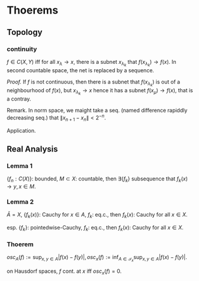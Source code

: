 # Thoerems

## Topology

### continuity
$f\in C(X,Y)$ iff for all $x_\lambda\to x$, there is a subnet $x_{\lambda_k}$ that $f(x_{\lambda_k})\to f(x)$. In second countable space, the net is replaced by a sequence.

*Proof.*
If $f$ is not continuous, then there is a subnet that $f(x_{\lambda_k})$ is out of a neighbourhood of $f(x)$, but $x_{\lambda_k}\to x$ hence it has a subnet $f(x_\mu)\to f(x)$, that is a contray.

Remark. In norm space, we maight take a seq. (named difference rapiddly decreasing seq.) that $\|x_{n+1}-x_n\|<2^{-n}$.

Application.


## Real Analysis
### Lemma 1
$\{f_n:C(X)\}$: bounded, $M\subset X$: countable, then $\exists \{f_k\}$ subsequence that $f_k(x)\to y, x\in M$.
### Lemma 2
$\bar{A}=X$, $\{f_k(x)\}$: Cauchy for $x\in A$, $f_k$: eq.c., then $f_k(x)$: Cauchy for all $x\in X$.

esp. $\{f_k\}$: pointedwise-Cauchy, $f_k$: eq.c., then $f_k(x)$: Cauchy for all $x\in X$.



### Thoerem

$osc_A(f):=\sup_{x,y\in A}|f(x)-f(y)|,osc_x(f):=\inf_{A\in \mathcal{T}_x}\sup_{x,y\in A}|f(x)-f(y)|.$

on Hausdorf spaces, $f$ cont. at $x$ iff $osc_x(f)=0$.
